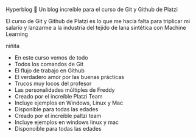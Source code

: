 Hyperblog 💚
Un blog increíble para el curso de Git y Github de Platzi

El curso de Git y Github de Platzi es lo que me hacía falta para triplicar mi salario y lanzarme a la industria del tejido de lana sintética con Machine Learning


niñita

* En este curso vemos de todo
* Todos los comandos de Git
* El flujo de trabajo en Github
* El verdadero amor por las buenas prácticas
* Trucos muy locos del profesor
* Las personalidades múltiples de Freddy
* Creado por el increíble Platzi Team
* Incluye ejemplos en Windows, Linux y Mac
* Disponible para todas las edades
* Creado por el increible paltzi team
* Incluye ejemplos en windows linux y mac
* Disponoible para todas las edades
